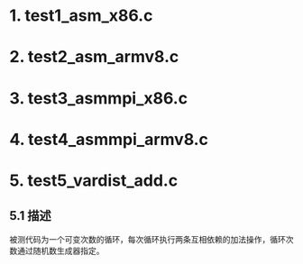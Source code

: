# 1. test1_asm_x86.c
# 2. test2_asm_armv8.c
# 3. test3_asmmpi_x86.c
# 4. test4_asmmpi_armv8.c
# 5. test5_vardist_add.c

## 5.1 描述

被测代码为一个可变次数的循环，每次循环执行两条互相依赖的加法操作，循环次数通过随机数生成器指定。